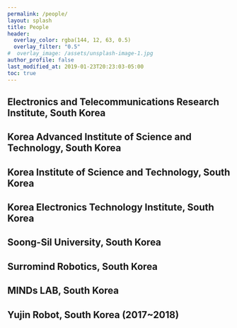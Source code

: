 ```yaml
---
permalink: /people/
layout: splash
title: People
header:
  overlay_color: rgba(144, 12, 63, 0.5)
  overlay_filter: "0.5"
#  overlay_image: /assets/unsplash-image-1.jpg
author_profile: false
last_modified_at: 2019-01-23T20:23:03-05:00
toc: true
---
```


## Electronics and Telecommunications Research Institute, South Korea

## Korea Advanced Institute of Science and Technology, South Korea

## Korea Institute of Science and Technology, South Korea

## Korea Electronics Technology Institute, South Korea

## Soong-Sil University, South Korea

## Surromind Robotics, South Korea

## MINDs LAB, South Korea

## Yujin Robot, South Korea (2017~2018)